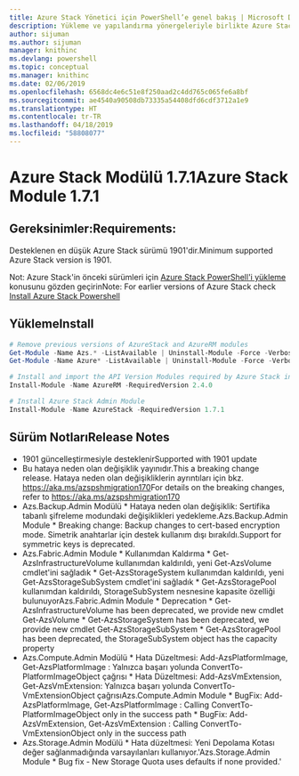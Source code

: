 ```yaml
---
title: Azure Stack Yönetici için PowerShell’e genel bakış | Microsoft Docs
description: Yükleme ve yapılandırma yönergeleriyle birlikte Azure Stack Yönetici için PowerShell’e genel bakış.
author: sijuman
ms.author: sijuman
manager: knithinc
ms.devlang: powershell
ms.topic: conceptual
ms.manager: knithinc
ms.date: 02/06/2019
ms.openlocfilehash: 6568dc4e6c51e8f250aad2c4dd765c065fe6a8bf
ms.sourcegitcommit: ae4540a90508db73335a54408dfd6cdf3712a1e9
ms.translationtype: HT
ms.contentlocale: tr-TR
ms.lasthandoff: 04/18/2019
ms.locfileid: "58808077"
---
```

# <a name="azure-stack-module-171"></a><span data-ttu-id="f2df6-103">Azure Stack Modülü 1.7.1</span><span class="sxs-lookup"><span data-stu-id="f2df6-103">Azure Stack Module 1.7.1</span></span>

## <a name="requirements"></a><span data-ttu-id="f2df6-104">Gereksinimler:</span><span class="sxs-lookup"><span data-stu-id="f2df6-104">Requirements:</span></span>

<span data-ttu-id="f2df6-105">Desteklenen en düşük Azure Stack sürümü 1901'dir.</span><span class="sxs-lookup"><span data-stu-id="f2df6-105">Minimum supported Azure Stack version is 1901.</span></span>

<span data-ttu-id="f2df6-106">Not: Azure Stack'in önceki sürümleri için [Azure Stack PowerShell'i yükleme](https://docs.microsoft.com/en-us/azure/azure-stack/azure-stack-powershell-install#install-azure-stack-powershell) konusunu gözden geçirin</span><span class="sxs-lookup"><span data-stu-id="f2df6-106">Note: For earlier versions of Azure Stack check [Install Azure Stack Powershell](https://docs.microsoft.com/en-us/azure/azure-stack/azure-stack-powershell-install#install-azure-stack-powershell)</span></span>

## <a name="install"></a><span data-ttu-id="f2df6-107">Yükleme</span><span class="sxs-lookup"><span data-stu-id="f2df6-107">Install</span></span>

```powershell
# Remove previous versions of AzureStack and AzureRM modules
Get-Module -Name Azs.* -ListAvailable | Uninstall-Module -Force -Verbose
Get-Module -Name Azure* -ListAvailable | Uninstall-Module -Force -Verbose

# Install and import the API Version Modules required by Azure Stack into the current PowerShell session.
Install-Module -Name AzureRM -RequiredVersion 2.4.0

# Install Azure Stack Admin Module
Install-Module -Name AzureStack -RequiredVersion 1.7.1
```

## <a name="release-notes"></a><span data-ttu-id="f2df6-108">Sürüm Notları</span><span class="sxs-lookup"><span data-stu-id="f2df6-108">Release Notes</span></span>

* <span data-ttu-id="f2df6-109">1901 güncelleştirmesiyle desteklenir</span><span class="sxs-lookup"><span data-stu-id="f2df6-109">Supported with 1901 update</span></span>
* <span data-ttu-id="f2df6-110">Bu hataya neden olan değişiklik yayınıdır.</span><span class="sxs-lookup"><span data-stu-id="f2df6-110">This a breaking change release.</span></span> <span data-ttu-id="f2df6-111">Hataya neden olan değişikliklerin ayrıntıları için bkz. <https://aka.ms/azspshmigration170></span><span class="sxs-lookup"><span data-stu-id="f2df6-111">For details on the breaking changes, refer to <https://aka.ms/azspshmigration170></span></span>
* <span data-ttu-id="f2df6-112">Azs.Backup.Admin Modülü \* Hataya neden olan değişiklik: Sertifika tabanlı şifreleme modundaki değişiklikleri yedekleme.</span><span class="sxs-lookup"><span data-stu-id="f2df6-112">Azs.Backup.Admin Module \* Breaking change: Backup changes to cert-based encryption mode.</span></span> <span data-ttu-id="f2df6-113">Simetrik anahtarlar için destek kullanım dışı bırakıldı.</span><span class="sxs-lookup"><span data-stu-id="f2df6-113">Support for symmetric keys is deprecated.</span></span>
* <span data-ttu-id="f2df6-114">Azs.Fabric.Admin Module       \* Kullanımdan Kaldırma           \* Get-AzsInfrastructureVolume kullanımdan kaldırıldı, yeni Get-AzsVolume cmdlet'ini sağladık           \* Get-AzsStorageSystem kullanımdan kaldırıldı, yeni Get-AzsStorageSubSystem cmdlet'ini sağladık           \* Get-AzsStoragePool kullanımdan kaldırıldı, StorageSubSystem nesnesine kapasite özelliği bulunuyor</span><span class="sxs-lookup"><span data-stu-id="f2df6-114">Azs.Fabric.Admin Module       \* Deprecation           \* Get-AzsInfrastructureVolume has been deprecated, we provide new cmdlet Get-AzsVolume           \* Get-AzsStorageSystem has been deprecated, we provide new cmdlet Get-AzsStorageSubSystem           \* Get-AzsStoragePool has been deprecated, the StorageSubSystem object has the capacity property</span></span>
* <span data-ttu-id="f2df6-115">Azs.Compute.Admin Modülü           \* Hata Düzeltmesi: Add-AzsPlatformImage, Get-AzsPlatformImage : Yalnızca başarı yolunda ConvertTo-PlatformImageObject çağrısı           \* Hata Düzeltmesi: Add-AzsVmExtension, Get-AzsVmExtension: Yalnızca başarı yolunda ConvertTo-VmExtensionObject çağrısı</span><span class="sxs-lookup"><span data-stu-id="f2df6-115">Azs.Compute.Admin Module           \* BugFix: Add-AzsPlatformImage, Get-AzsPlatformImage : Calling ConvertTo-PlatformImageObject only in the success path           \* BugFix: Add-AzsVmExtension, Get-AzsVmExtension : Calling ConvertTo-VmExtensionObject only in the success path</span></span>
* <span data-ttu-id="f2df6-116">Azs.Storage.Admin Modülü           \* Hata düzeltmesi: Yeni Depolama Kotası değer sağlanmadığında varsayılanları kullanıyor.'</span><span class="sxs-lookup"><span data-stu-id="f2df6-116">Azs.Storage.Admin Module           \* Bug fix - New Storage Quota uses defaults if none provided.'</span></span>
